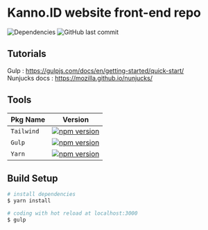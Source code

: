 # Kanno.ID website front-end repo
![Dependencies](https://david-dm.org/iqbalaqaba/kano.svg)
![GitHub last commit](https://img.shields.io/github/last-commit/iqbalaqaba/kano.svg)

## Tutorials
Gulp : https://gulpjs.com/docs/en/getting-started/quick-start/       
Nunjucks docs : https://mozilla.github.io/nunjucks/

## Tools

| Pkg Name  | Version |
| ------------- | ------------- |
| `Tailwind` | [![npm version](https://badge.fury.io/js/tailwind.svg)](https://badge.fury.io/js/tailwind) |
| `Gulp` | [![npm version](https://badge.fury.io/js/gulp.svg)](https://badge.fury.io/js/gulp) ||
| `Yarn` | [![npm version](https://badge.fury.io/js/yarn.svg)](https://badge.fury.io/js/yarn) |

## Build Setup

```bash
# install dependencies
$ yarn install

# coding with hot reload at localhost:3000
$ gulp

```
